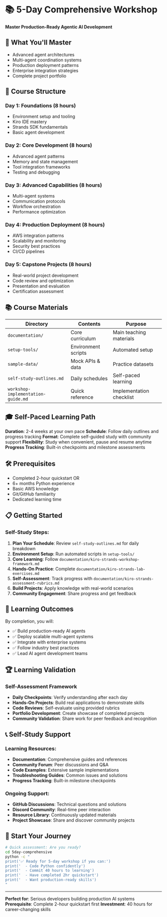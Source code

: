 # 📚 5-Day Comprehensive Workshop

**Master Production-Ready Agentic AI Development**

## 🎯 What You'll Master
- Advanced agent architectures
- Multi-agent coordination systems
- Production deployment patterns
- Enterprise integration strategies
- Complete project portfolio

## 📅 Course Structure

### Day 1: Foundations (8 hours)
- Environment setup and tooling
- Kiro IDE mastery
- Strands SDK fundamentals
- Basic agent development

### Day 2: Core Development (8 hours)
- Advanced agent patterns
- Memory and state management
- Tool integration frameworks
- Testing and debugging

### Day 3: Advanced Capabilities (8 hours)
- Multi-agent systems
- Communication protocols
- Workflow orchestration
- Performance optimization

### Day 4: Production Deployment (8 hours)
- AWS integration patterns
- Scalability and monitoring
- Security best practices
- CI/CD pipelines

### Day 5: Capstone Projects (8 hours)
- Real-world project development
- Code review and optimization
- Presentation and evaluation
- Certification assessment

## 📚 Course Materials

| Directory | Contents | Purpose |
|-----------|----------|----------|
| `documentation/` | Core curriculum | Main teaching materials |
| `setup-tools/` | Environment scripts | Automated setup |
| `sample-data/` | Mock APIs & data | Practice datasets |
| `self-study-outlines.md` | Daily schedules | Self-paced learning |
| `workshop-implementation-guide.md` | Quick reference | Implementation checklist |

## 🎓 Self-Paced Learning Path

**Duration**: 2-4 weeks at your own pace
**Schedule**: Follow daily outlines and progress tracking
**Format**: Complete self-guided study with community support
**Flexibility**: Study when convenient, pause and resume anytime
**Progress Tracking**: Built-in checkpoints and milestone assessments

## 🛠️ Prerequisites
- Completed 2-hour quickstart OR
- 6+ months Python experience
- Basic AWS knowledge
- Git/GitHub familiarity
- Dedicated learning time

## 📋 Getting Started

### Self-Study Steps:
1. **Plan Your Schedule**: Review `self-study-outlines.md` for daily breakdown
2. **Environment Setup**: Run automated scripts in `setup-tools/`
3. **Core Learning**: Follow `documentation/kiro-strands-workshop-framework.md`
4. **Hands-On Practice**: Complete `documentation/kiro-strands-lab-exercises.md`
5. **Self-Assessment**: Track progress with `documentation/kiro-strands-assessment-rubrics.md`
6. **Build Projects**: Apply knowledge with real-world scenarios
7. **Community Engagement**: Share progress and get feedback

## 🎯 Learning Outcomes

By completion, you will:
- ✅ Build production-ready AI agents
- ✅ Deploy scalable multi-agent systems
- ✅ Integrate with enterprise systems
- ✅ Follow industry best practices
- ✅ Lead AI agent development teams

## 🏆 Learning Validation

### Self-Assessment Framework
- **Daily Checkpoints**: Verify understanding after each day
- **Hands-On Projects**: Build real applications to demonstrate skills
- **Code Reviews**: Self-evaluate using provided rubrics
- **Portfolio Development**: Create showcase of completed projects
- **Community Validation**: Share work for peer feedback and recognition

## 📞 Self-Study Support

### Learning Resources:
- **Documentation**: Comprehensive guides and references
- **Community Forum**: Peer discussions and Q&A
- **Code Examples**: Extensive sample implementations
- **Troubleshooting Guides**: Common issues and solutions
- **Progress Tracking**: Built-in milestone checkpoints

### Ongoing Support:
- **GitHub Discussions**: Technical questions and solutions
- **Discord Community**: Real-time peer interaction
- **Resource Library**: Continuously updated materials
- **Project Showcase**: Share and discover community projects

## 🚀 Start Your Journey

```bash
# Quick assessment: Are you ready?
cd 5day-comprehensive
python -c "
print('✅ Ready for 5-day workshop if you can:')
print('  - Code Python confidently')
print('  - Commit 40 hours to learning')
print('  - Have completed 2hr quickstart')
print('  - Want production-ready skills')
"
```

---
**Perfect for**: Serious developers building production AI systems
**Prerequisite**: Complete 2-hour quickstart first
**Investment**: 40 hours for career-changing skills